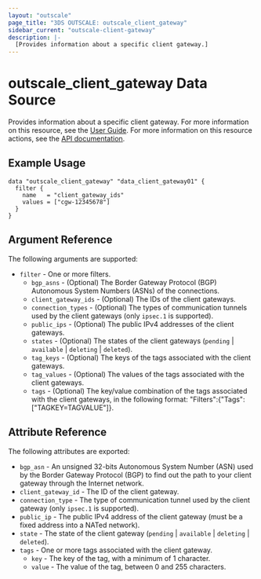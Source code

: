 ```yaml
---
layout: "outscale"
page_title: "3DS OUTSCALE: outscale_client_gateway"
sidebar_current: "outscale-client-gateway"
description: |-
  [Provides information about a specific client gateway.]
---
```


# outscale_client_gateway Data Source

Provides information about a specific client gateway.
For more information on this resource, see the [User Guide](https://wiki.outscale.net/display/EN/About+Customer+Gateways).
For more information on this resource actions, see the [API documentation](https://docs.outscale.com/api#3ds-outscale-api-clientgateway).

## Example Usage

```hcl
data "outscale_client_gateway" "data_client_gateway01" {
  filter {
    name   = "client_gateway_ids"
    values = ["cgw-12345678"]
  }
}
```

## Argument Reference

The following arguments are supported:

* `filter` - One or more filters.
  * `bgp_asns` - (Optional) The Border Gateway Protocol (BGP) Autonomous System Numbers (ASNs) of the connections.
  * `client_gateway_ids` - (Optional) The IDs of the client gateways.
  * `connection_types` - (Optional) The types of communication tunnels used by the client gateways (only `ipsec.1` is supported).
  * `public_ips` - (Optional) The public IPv4 addresses of the client gateways.
  * `states` - (Optional) The states of the client gateways (`pending` \| `available` \| `deleting` \| `deleted`).
  * `tag_keys` - (Optional) The keys of the tags associated with the client gateways.
  * `tag_values` - (Optional) The values of the tags associated with the client gateways.
  * `tags` - (Optional) The key/value combination of the tags associated with the client gateways, in the following format: "Filters":{"Tags":["TAGKEY=TAGVALUE"]}.

## Attribute Reference

The following attributes are exported:

* `bgp_asn` - An unsigned 32-bits Autonomous System Number (ASN) used by the Border Gateway Protocol (BGP) to find out the path to your client gateway through the Internet network.
* `client_gateway_id` - The ID of the client gateway.
* `connection_type` - The type of communication tunnel used by the client gateway (only `ipsec.1` is supported).
* `public_ip` - The public IPv4 address of the client gateway (must be a fixed address into a NATed network).
* `state` - The state of the client gateway (`pending` \| `available` \| `deleting` \| `deleted`).
* `tags` - One or more tags associated with the client gateway.
  * `key` - The key of the tag, with a minimum of 1 character.
  * `value` - The value of the tag, between 0 and 255 characters.

